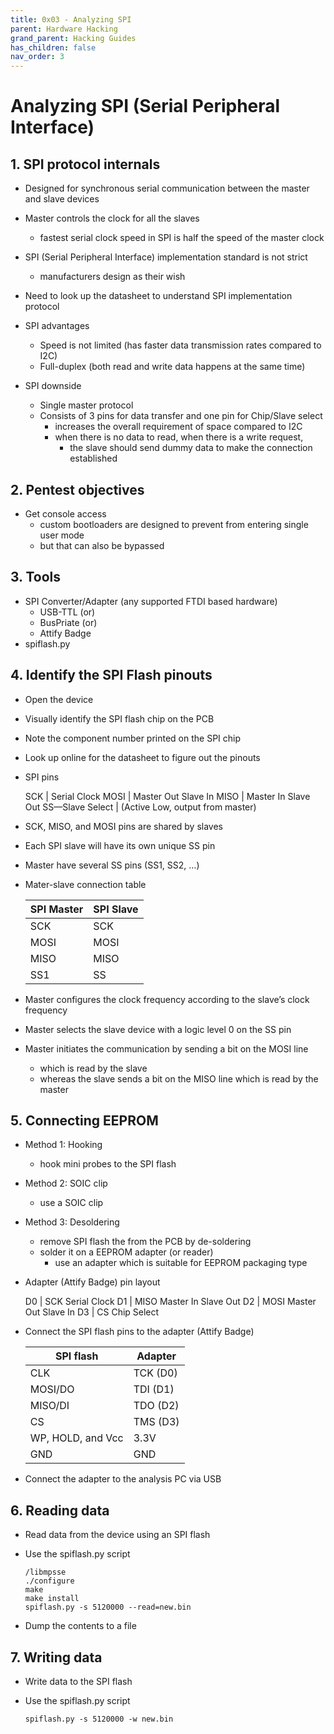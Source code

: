 ```yaml
---
title: 0x03 - Analyzing SPI
parent: Hardware Hacking
grand_parent: Hacking Guides
has_children: false
nav_order: 3
---
```


# Analyzing SPI (Serial Peripheral Interface)

## 1. SPI protocol internals
* Designed for synchronous serial communication between the master and slave devices
* Master controls the clock for all the slaves
  * fastest serial clock speed in SPI is half the speed of the master clock
* SPI (Serial Peripheral Interface) implementation standard is not strict
  * manufacturers design as their wish
* Need to look up the datasheet to understand SPI implementation protocol
  
* SPI advantages
  * Speed is not limited (has faster data transmission rates compared to I2C)
  * Full-duplex (both read and write data happens at the same time)
  
* SPI downside
  * Single master protocol
  * Consists of 3 pins for data transfer and one pin for Chip/Slave select
    * increases the overall requirement of space compared to I2C
    * when there is no data to read, when there is a write request, 
      * the slave should send dummy data to make the connection established
    
## 2. Pentest objectives
* Get console access
  * custom bootloaders are designed to prevent from entering single user mode
  * but that can also be bypassed
    
## 3. Tools
* SPI Converter/Adapter (any supported FTDI based hardware)
  * USB-TTL (or)
  * BusPriate (or)
  * Attify Badge
 * spiflash.py
  
## 4. Identify the SPI Flash pinouts
* Open the device
* Visually identify the SPI flash chip on the PCB
* Note the component number printed on the SPI chip
* Look up online for the datasheet to figure out the pinouts
  
* SPI pins

    SCK  | Serial Clock
    MOSI  | Master Out Slave In
    MISO  | Master In Slave Out
    SS—Slave Select | (Active Low, output from master)
  
* SCK, MISO, and MOSI pins are shared by slaves
* Each SPI slave will have its own unique SS pin
* Master have several SS pins (SS1, SS2, …)
* Mater-slave connection table
  
    SPI Master  | SPI Slave
    ------------|------------
    SCK  | SCK
    MOSI  | MOSI
    MISO  | MISO
    SS1  | SS
  
* Master configures the clock frequency according to the slave’s clock frequency
* Master selects the slave device with a logic level 0 on the SS pin
* Master initiates the communication by sending a bit on the MOSI line
  * which is read by the slave
  * whereas the slave sends a bit on the MISO line which is read by the master
  
## 5. Connecting EEPROM
* Method 1: Hooking
  * hook mini probes to the SPI flash
* Method 2: SOIC clip
  * use a SOIC clip
* Method 3: Desoldering
  * remove SPI flash the from the PCB by de-soldering
  * solder it on a EEPROM adapter (or reader)
    * use an adapter which is suitable for EEPROM packaging type

* Adapter (Attify Badge) pin layout
  
    D0  | SCK Serial Clock
    D1  | MISO Master In Slave Out
    D2  | MOSI Master Out Slave In
    D3  | CS Chip Select
    
* Connect the SPI flash pins to the adapter (Attify Badge)
  
    SPI flash  | Adapter
    ------------|------------
    CLK  | TCK (D0)
    MOSI/DO  | TDI (D1)
    MISO/DI  | TDO (D2)
    CS  | TMS (D3)
    WP, HOLD, and Vcc | 3.3V
    GND  | GND 
    
* Connect the adapter to the analysis PC via USB
    
## 6. Reading data
* Read data from the device using an SPI flash
* Use the spiflash.py script

    ```
    /libmpsse
    ./configure
    make
    make install
    spiflash.py -s 5120000 --read=new.bin
    ```

* Dump the contents to a file
    
## 7. Writing data
* Write data to the SPI flash
* Use the spiflash.py script

  `spiflash.py -s 5120000 -w new.bin`

